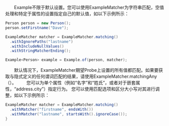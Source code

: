 &emsp;&emsp;Example不限于默认设置。您可以使用ExampleMatcher为字符串匹配，空值处理和特定于属性的设置指定自己的默认值，如以下示例所示：
```java
Person person = new Person();
person.setFirstname("Dave");

ExampleMatcher matcher = ExampleMatcher.matching()
  .withIgnorePaths("lastname")
  .withIncludeNullValues()
  .withStringMatcherEnding();

Example<Person> example = Example.of(person, matcher);
```
&emsp;&emsp;默认情况下，ExampleMatcher期望Probe上设置的所有值都匹配。如果要获取与隐式定义的任何谓词匹配的结果，请使用ExampleMatcher.matchingAny（）。
&emsp;&emsp;您可以为单个属性（例如“名字”和“姓氏”，或者对于嵌套属性，“address.city”）指定行为。 您可以使用匹配选项和区分大小写对其进行调整，如以下示例所示：
```java
ExampleMatcher matcher = ExampleMatcher.matching()
  .withMatcher("firstname", endsWith())
  .withMatcher("lastname", startsWith().ignoreCase());
}
```